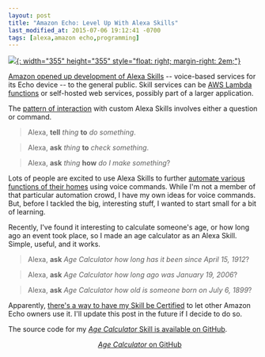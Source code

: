 ```yaml
---
layout: post
title: "Amazon Echo: Level Up With Alexa Skills"
last_modified_at: 2015-07-06 19:12:41 -0700
tags: [alexa,amazon echo,programming]
---
```

[![](http://www.smugmug.com/photos/i-JZxQvmV/0/O/i-JZxQvmV.jpg){: width="355" height="355" style="float: right; margin-right: 2em;"}][story]

[Amazon opened up development of Alexa Skills][story] -- voice-based services for its Echo device -- to the general public. Skill services can be [AWS Lambda functions][lambda] or self-hosted web services, possibly part of a larger application.

The [pattern of interaction][guide] with custom Alexa Skills involves either a question or command.

> Alexa, __tell__ _thing_ __to__ _do something_.

> Alexa, __ask__ _thing_ __to__ _check something_.

> Alexa, __ask__ _thing_ __how__ _do I make something_?

Lots of people are excited to use Alexa Skills to further [automate various functions of their homes][home-automation] using voice commands. While I'm not a member of that particular automation crowd, I have my own ideas for voice commands. But, before I tackled the big, interesting stuff, I wanted to start small for a bit of learning.

Recently, I've found it interesting to calculate someone's age, or how long ago an event took place, so I made an age calculator as an Alexa Skill. Simple, useful, and it works.

> Alexa, __ask__ _Age Calculator_ _how long has it been since April 15, 1912_?

> Alexa, __ask__ _Age Calculator_ _how long ago was January 19, 2006_?

> Alexa, __ask__ _Age Calculator_ _how old is someone born on July 6, 1899_?

Apparently, [there's a way to have my Skill be Certified][certify] to let other Amazon Echo owners use it. I'll update this post in the future if I decide to do so.

The source code for my [_Age Calculator_ Skill is available on GitHub](https://github.com/MikeChristianson/alexa-age-calculator).

<div style="text-align: center;">
<a class="btn" href="https://github.com/MikeChristianson/alexa-age-calculator" title="Age Calculator Alexa Skill on GitHub" target="_blank"><i class="fab fa-github fa-2x"></i><span style="margin-left: 2em;"><em>Age Calculator</em> on GitHub</span></a>
</div>

[story]: http://techcrunch.com/2015/06/25/amazon-unbundles-alexa-virtual-assistant-from-echo-with-new-dev-tools/
[lambda]: https://developer.amazon.com/appsandservices/solutions/alexa/alexa-skills-kit/docs/developing-an-alexa-skill-as-a-lambda-function
[guide]: https://developer.amazon.com/appsandservices/solutions/alexa/alexa-skills-kit/getting-started-guide#how-end-users-interact-with-your-alexa-skill
[home-automation]: http://www.zdnet.com/article/amazon-echo-ringmaster-of-the-home-automation-iot-circus/
[certify]: https://developer.amazon.com/public/solutions/alexa/alexa-skills-kit/docs/publishing-an-alexa-skill#Submitting%20the%20Skill%20for%20Certification
